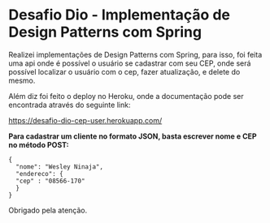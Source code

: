# Desafio Dio - Implementação de Design Patterns com Spring

Realizei implementações de Design Patterns com Spring, para isso, foi feita uma api onde é possível o usuário se cadastrar com seu CEP, onde será possível localizar o usuário com o cep, fazer atualização, e delete do mesmo. 



Além diz foi feito o deploy no Heroku, onde a documentação pode ser encontrada através do seguinte link:

https://desafio-dio-cep-user.herokuapp.com/


**Para cadastrar um cliente no formato JSON, basta escrever nome e CEP no método POST:**

    {
      "nome": "Wesley Ninaja",
      "endereco": {
      "cep" : "08566-170"
      }
    }



Obrigado pela atenção.
